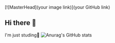 [![MasterHead](your image link)](your GitHub link)
## Hi there 👋
I'm just studing🔭
![Anurag's GitHub stats](https://github-readme-stats.vercel.app/api?username=Mony120&theme=dark&show_icons=true)

<!--
**Mony120/Mony120** is a ✨ _special_ ✨ repository because its `README.md` (this file) appears on your GitHub profile.

Here are some ideas to get you started:

- 🔭 I’m currently working on ...
- 🌱 I’m currently learning ...
- 👯 I’m looking to collaborate on ...
- 🤔 I’m looking for help with ...
- 💬 Ask me about ...
- 📫 How to reach me: ...
- 😄 Pronouns: ...
- ⚡ Fun fact: ...
-->
